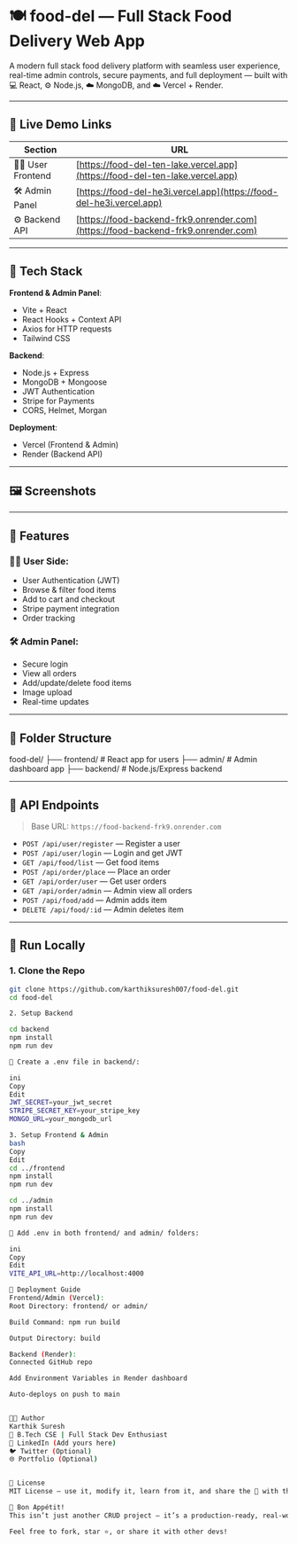 # 🍽️ food-del — Full Stack Food Delivery Web App

A modern full stack food delivery platform with seamless user experience, real-time admin controls, secure payments, and full deployment — built with 💻 React, ⚙️ Node.js, ☁️ MongoDB, and ☁️ Vercel + Render.

---

## 🔗 Live Demo Links

| Section        | URL |
|----------------|-----|
| 🧑‍🍳 User Frontend | [https://food-del-ten-lake.vercel.app](https://food-del-ten-lake.vercel.app) |
| 🛠️ Admin Panel     | [https://food-del-he3i.vercel.app](https://food-del-he3i.vercel.app) |
| ⚙️ Backend API      | [https://food-backend-frk9.onrender.com](https://food-backend-frk9.onrender.com) |

---

## 🧠 Tech Stack

**Frontend & Admin Panel**:
- Vite + React
- React Hooks + Context API
- Axios for HTTP requests
- Tailwind CSS

**Backend**:
- Node.js + Express
- MongoDB + Mongoose
- JWT Authentication
- Stripe for Payments
- CORS, Helmet, Morgan

**Deployment**:
- Vercel (Frontend & Admin)
- Render (Backend API)

---

## 🖼️ Screenshots

---

## 🧩 Features

### 👨‍🍳 User Side:
- User Authentication (JWT)
- Browse & filter food items
- Add to cart and checkout
- Stripe payment integration
- Order tracking

### 🛠️ Admin Panel:
- Secure login
- View all orders
- Add/update/delete food items
- Image upload
- Real-time updates

---

## 📁 Folder Structure

food-del/
├── frontend/ # React app for users
├── admin/ # Admin dashboard app
├── backend/ # Node.js/Express backend

---

## 🔌 API Endpoints

> Base URL: `https://food-backend-frk9.onrender.com`

- `POST /api/user/register` — Register a user
- `POST /api/user/login` — Login and get JWT
- `GET /api/food/list` — Get food items
- `POST /api/order/place` — Place an order
- `GET /api/order/user` — Get user orders
- `GET /api/order/admin` — Admin view all orders
- `POST /api/food/add` — Admin adds item
- `DELETE /api/food/:id` — Admin deletes item

---

## 🧪 Run Locally

### 1. Clone the Repo

```bash
git clone https://github.com/karthiksuresh007/food-del.git
cd food-del

2. Setup Backend

cd backend
npm install
npm run dev

🔐 Create a .env file in backend/:

ini
Copy
Edit
JWT_SECRET=your_jwt_secret
STRIPE_SECRET_KEY=your_stripe_key
MONGO_URL=your_mongodb_url

3. Setup Frontend & Admin
bash
Copy
Edit
cd ../frontend
npm install
npm run dev

cd ../admin
npm install
npm run dev

🔐 Add .env in both frontend/ and admin/ folders:

ini
Copy
Edit
VITE_API_URL=http://localhost:4000

🚀 Deployment Guide
Frontend/Admin (Vercel):
Root Directory: frontend/ or admin/

Build Command: npm run build

Output Directory: build

Backend (Render):
Connected GitHub repo

Add Environment Variables in Render dashboard

Auto-deploys on push to main


👨‍💻 Author
Karthik Suresh
📍 B.Tech CSE | Full Stack Dev Enthusiast
🔗 LinkedIn (Add yours here)
🐦 Twitter (Optional)
🌐 Portfolio (Optional)


📜 License
MIT License — use it, modify it, learn from it, and share the 🍕 with the world!

🥡 Bon Appétit!
This isn’t just another CRUD project — it’s a production-ready, real-world full stack app.

Feel free to fork, star ⭐, or share it with other devs!

